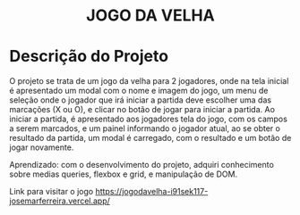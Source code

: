 <h1 align="center"> JOGO DA VELHA </h1>


# Descrição do Projeto

O projeto se trata de um jogo da velha para 2 jogadores, onde na tela inicial é apresentado um modal com o nome e imagem do jogo, um menu de seleção onde o jogador que irá iniciar a partida deve escolher uma das marcações (X ou O), e clicar no botão de jogar para iniciar a partida.
Ao iniciar a partida, é apresentado aos jogadores tela do jogo, com os campos a serem marcados, e um painel informando o jogador atual, ao se obter o resultado da partida, um modal é carregado, com o resultado e um botão de jogar novamente.

Aprendizado: com o desenvolvimento do projeto, adquiri conhecimento sobre medias queries, flexbox e grid, e manipulação de DOM.

Link para visitar o jogo
<https://jogodavelha-i91sek117-josemarferreira.vercel.app/>
